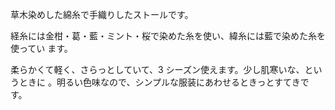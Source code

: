 草木染めした綿糸で手織りしたストールです。

経糸には金柑・葛・藍・ミント・桜で染めた糸を使い、緯糸には藍で染めた糸を使ってい
ます。

柔らかくて軽く、さらっとしていて、3 シーズン使えます。少し肌寒いな、というときに
。明るい色味なので、シンプルな服装にあわせるときっとすてきです。
